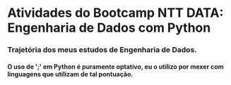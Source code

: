 # Atividades do Bootcamp NTT DATA: Engenharia de Dados com Python

### Trajetória dos meus estudos de Engenharia de Dados.

#### O uso de ';' em Python é puramente optativo, eu o utilizo por mexer com linguagens que utilizam de tal pontuação.
